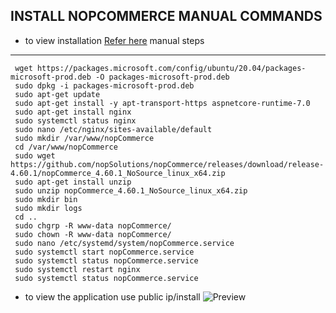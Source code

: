 INSTALL NOPCOMMERCE MANUAL COMMANDS
-----------------------------------
* to  view installation [Refer here](https://docs.nopcommerce.com/en/installation-and-upgrading/installing-nopcommerce/installing-on-linux.html)
manual steps
------------
```
 wget https://packages.microsoft.com/config/ubuntu/20.04/packages-microsoft-prod.deb -O packages-microsoft-prod.deb
 sudo dpkg -i packages-microsoft-prod.deb
 sudo apt-get update
 sudo apt-get install -y apt-transport-https aspnetcore-runtime-7.0
 sudo apt-get install nginx
 sudo systemctl status nginx
 sudo nano /etc/nginx/sites-available/default
 sudo mkdir /var/www/nopCommerce
 cd /var/www/nopCommerce
 sudo wget https://github.com/nopSolutions/nopCommerce/releases/download/release-4.60.1/nopCommerce_4.60.1_NoSource_linux_x64.zip
 sudo apt-get install unzip
 sudo unzip nopCommerce_4.60.1_NoSource_linux_x64.zip
 sudo mkdir bin
 sudo mkdir logs
 cd ..
 sudo chgrp -R www-data nopCommerce/
 sudo chown -R www-data nopCommerce/
 sudo nano /etc/systemd/system/nopCommerce.service
 sudo systemctl start nopCommerce.service
 sudo systemctl status nopCommerce.service
 sudo systemctl restart nginx
 sudo systemctl status nopCommerce.service

```
* to view the application use public ip/install
![Preview]("nopcom(1).png")
